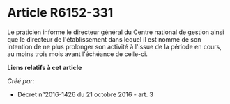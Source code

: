 # Article R6152-331

Le praticien informe le directeur général du Centre national de gestion ainsi que le directeur de l'établissement dans lequel
il est nommé de son intention de ne plus prolonger son activité à l'issue de la période en cours, au moins trois mois avant
l'échéance de celle-ci.

**Liens relatifs à cet article**

_Créé par_:

  - Décret n°2016-1426 du 21 octobre 2016 - art. 3
